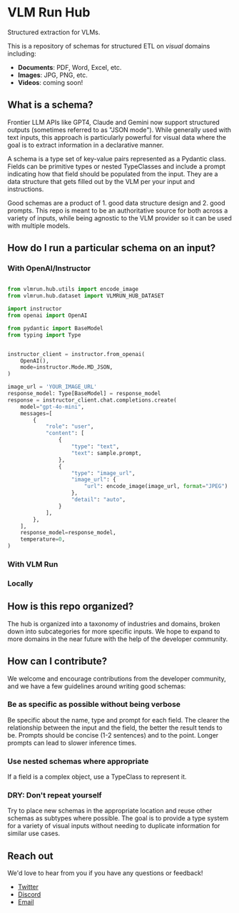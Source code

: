 # VLM Run Hub

Structured extraction for VLMs.

This is a repository of schemas for structured ETL on *visual* domains including:

- **Documents**: PDF, Word, Excel, etc.
- **Images**: JPG, PNG, etc.
- **Videos**: coming soon!

## What is a schema?

Frontier LLM APIs like GPT4, Claude and Gemini now support structured outputs (sometimes referred to as "JSON mode"). While generally
used with text inputs, this approach is particularly powerful for visual data where the goal is to extract information in a
declarative manner.

A schema is a type set of key-value pairs represented as a Pydantic class. Fields can be primitive types or nested TypeClasses and
include a prompt indicating how that field should be populated from the input. They are a data structure that gets filled out
by the VLM per your input and instructions.

Good schemas are a product of 1. good data structure design and 2. good prompts. This repo is meant to be an authoritative source
for both across a variety of inputs, while being agnostic to the VLM provider so it can be used with multiple models.

## How do I run a particular schema on an input?

### With OpenAI/Instructor

```python

from vlmrun.hub.utils import encode_image
from vlmrun.hub.dataset import VLMRUN_HUB_DATASET

import instructor
from openai import OpenAI

from pydantic import BaseModel
from typing import Type


instructor_client = instructor.from_openai(
    OpenAI(),
    mode=instructor.Mode.MD_JSON,
)

image_url = 'YOUR_IMAGE_URL'
response_model: Type[BaseModel] = response_model
response = instructor_client.chat.completions.create(
    model="gpt-4o-mini",
    messages=[
        {
            "role": "user",
            "content": [
                {
                    "type": "text",
                    "text": sample.prompt,
                },
                {
                    "type": "image_url",
                    "image_url": {
                        "url": encode_image(image_url, format="JPEG")
                    },
                    "detail": "auto",
                }
            ],
        },
    ],
    response_model=response_model,
    temperature=0,
)
```

### With VLM Run

### Locally

## How is this repo organized?

The hub is organized into a taxonomy of industries and domains, broken down into subcategories for more specific inputs. We hope to expand
to more domains in the near future with the help of the developer community.

## How can I contribute?

We welcome and encourage contributions from the developer community, and we have a few guidelines around writing good schemas:

### Be as specific as possible without being verbose

Be specific about the name, type and prompt for each field. The clearer the relationship between the input and the field, the
better the result tends to be. Prompts should be concise (1-2 sentences) and to the point. Longer prompts can lead to slower
inference times.

### Use nested schemas where appropriate

If a field is a complex object, use a TypeClass to represent it.

### DRY: Don't repeat yourself

Try to place new schemas in the appropriate location and reuse other schemas as subtypes where possible. The goal is to provide a type system
for a variety of visual inputs without needing to duplicate information for similar use cases.

## Reach out

We'd love to hear from you if you have any questions or feedback!

- [Twitter](https://x.com/vlmrun)
- [Discord](https://discord.gg/vlmrun)
- [Email](mailto:hello@vlmrun.com)
